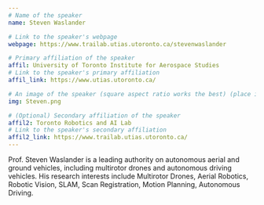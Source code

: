 ```yaml
---
# Name of the speaker
name: Steven Waslander

# Link to the speaker's webpage
webpage: https://www.trailab.utias.utoronto.ca/stevenwaslander

# Primary affiliation of the speaker
affil: University of Toronto Institute for Aerospace Studies
# Link to the speaker's primary affiliation
affil_link: https://www.utias.utoronto.ca/

# An image of the speaker (square aspect ratio works the best) (place in the `assets/img/speakers` directory)
img: Steven.png

# (Optional) Secondary affiliation of the speaker
affil2: Toronto Robotics and AI Lab
# Link to the speaker's secondary affiliation 
affil2_link: https://www.trailab.utias.utoronto.ca/
---
```


<!-- Whatever you write below will show up as the speaker's bio -->

Prof. Steven Waslander is a leading authority on autonomous aerial and ground vehicles, including multirotor drones and autonomous driving vehicles. His research interests include Multirotor Drones, Aerial Robotics, Robotic Vision, SLAM, Scan Registration, Motion Planning, Autonomous Driving. 
